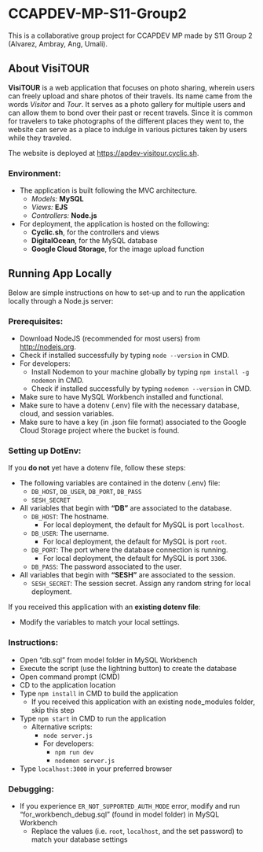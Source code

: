 # CCAPDEV-MP-S11-Group2
This is a collaborative group project for CCAPDEV MP made by S11 Group 2 (Alvarez, Ambray, Ang, Umali).

## About VisiTOUR

**VisiTOUR** is a web application that focuses on photo sharing, wherein users can freely upload and share photos of their travels. Its name came from the words *Visitor* and *Tour*. It serves as a photo gallery for multiple users and can allow them to bond over their past or recent travels. Since it is common for travelers to take photographs of the different places they went to, the website can serve as a place to indulge in various pictures taken by users while they traveled.

The website is deployed at https://apdev-visitour.cyclic.sh.

### Environment:
- The application is built following the MVC architecture.
    - *Models:* **MySQL**
    - *Views:* **EJS**
    - *Controllers:* **Node.js**
- For deployment, the application is hosted on the following:
    - **Cyclic.sh**, for the controllers and views
    - **DigitalOcean**, for the MySQL database
    - **Google Cloud Storage**, for the image upload function

## Running App Locally

Below are simple instructions on how to set-up and to run the application locally through a Node.js server:

### Prerequisites:
- Download NodeJS (recommended for most users) from http://nodejs.org.
- Check if installed successfully by typing `node --version` in CMD.
- For developers:
    - Install Nodemon to your machine globally by typing `npm install -g nodemon` in CMD.
    - Check if installed successfully by typing `nodemon --version` in CMD.
- Make sure to have MySQL Workbench installed and functional.
- Make sure to have a dotenv (.env) file with the necessary database, cloud, and session variables.
- Make sure to have a key (in .json file format) associated to the Google Cloud Storage project where the bucket is found.

### Setting up DotEnv:

If you **do not** yet have a dotenv file, follow these steps:
- The following variables are contained in the dotenv (.env) file:
    - `DB_HOST`, `DB_USER`, `DB_PORT`, `DB_PASS`
    - `SESH_SECRET`
- All variables that begin with **“DB”** are associated to the database.
    - `DB_HOST`: The hostname.
        - For local deployment, the default for MySQL is port `localhost`.
    - `DB_USER`: The username.
        - For local deployment, the default for MySQL is port `root`.
    - `DB_PORT`: The port where the database connection is running.
        - For local deployment, the default for MySQL is port `3306`.
    - `DB_PASS`: The password associated to the user.
- All variables that begin with **“SESH”** are associated to the session.
    - `SESH_SECRET`: The session secret. Assign any random string for local deployment.

If you received this application with an **existing dotenv file**:
- Modify the variables to match your local settings.

### Instructions:
- Open “db.sql” from model folder in MySQL Workbench
- Execute the script (use the lightning button) to create the database
- Open command prompt (CMD)
- CD to the application location
- Type `npm install` in CMD to build the application
    - If you received this application with an existing node_modules folder, skip this step
- Type `npm start` in CMD to run the application
    - Alternative scripts:
        - `node server.js`
        - For developers:
            - `npm run dev`
            - `nodemon server.js`
- Type `localhost:3000` in your preferred browser

### Debugging:
- If you experience `ER_NOT_SUPPORTED_AUTH_MODE` error, modify and run “for_workbench_debug.sql” (found in model folder) in MySQL Workbench
    - Replace the values (i.e. `root`, `localhost`, and the set password) to match your database settings